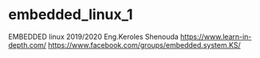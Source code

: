 # embedded_linux_1

EMBEDDED linux 2019/2020
Eng.Keroles Shenouda 
https://www.learn-in-depth.com/
https://www.facebook.com/groups/embedded.system.KS/ 


